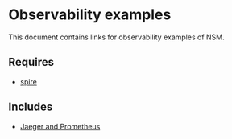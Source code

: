 # Observability examples

This document contains links for observability examples of NSM.

## Requires

- [spire](../spire)

## Includes

- [Jaeger and Prometheus](./jaeger-and-prometheus)
